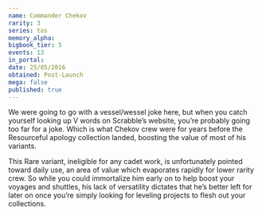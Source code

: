 ```yaml
---
name: Commander Chekov
rarity: 3
series: tos
memory_alpha:
bigbook_tier: 5
events: 13
in_portal:
date: 25/05/2016
obtained: Post-Launch
mega: false
published: true
---
```


We were going to go with a vessel/wessel joke here, but when you catch yourself looking up V words on Scrabble’s website, you’re probably going too far for a joke. Which is what Chekov crew were for years before the Resourceful apology collection landed, boosting the value of most of his variants.

This Rare variant, ineligible for any cadet work, is unfortunately pointed toward daily use, an area of value which evaporates rapidly for lower rarity crew. So while you could immortalize him early on to help boost your voyages and shuttles, his lack of versatility dictates that he’s better left for later on once you’re simply looking for leveling projects to flesh out your collections.
